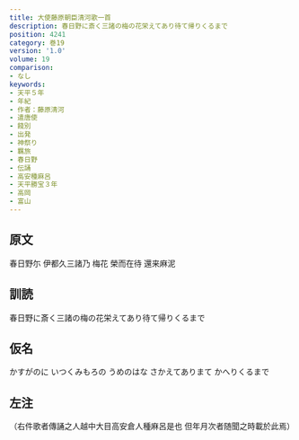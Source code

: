 ```yaml
---
title: 大使藤原朝臣清河歌一首
description: 春日野に斎く三諸の梅の花栄えてあり待て帰りくるまで
position: 4241
category: 巻19
version: '1.0'
volume: 19
comparison:
- なし
keywords:
- 天平５年
- 年紀
- 作者：藤原清河
- 遣唐使
- 餞別
- 出発
- 神祭り
- 羈旅
- 春日野
- 伝誦
- 高安種麻呂
- 天平勝宝３年
- 高岡
- 富山
---
```


## 原文

春日野尓 伊都久三諸乃 梅花 榮而在待 還来麻泥

## 訓読

春日野に斎く三諸の梅の花栄えてあり待て帰りくるまで

## 仮名

かすがのに いつくみもろの うめのはな さかえてありまて かへりくるまで

## 左注

（右件歌者傳誦之人越中大目高安倉人種麻呂是也 但年月次者随聞之時載於此焉）
